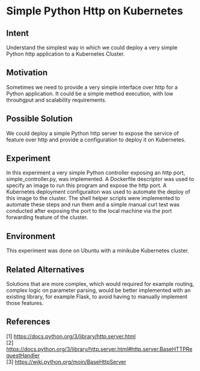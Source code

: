 # Simple Python Http on Kubernetes
## Intent
Understand the simplest way in which we could deploy a very simple Python http application to a Kubernetes Cluster.

## Motivation
Sometimes we need to provide a very simple interface over http for a Python application. It could be a simple method execution, with low throuhgput and scalability requirements.

## Possible Solution
We could deploy a simple Python http server to expose the service of feature over http and provide a configuration to deploy it on Kubernetes.

## Experiment
In this experiment a very simple Python controller exposing an http port, simple_controller.py, was implemented.
A Dockerfile descriptor was used to specify an image to run this program and expose the http port. A Kubernetes deployment configuraiton was used to automate the deploy of this image to the cluster. The shell helper scripts were implemented to automate these steps and run them and a simple manual curl test was conducted after exposing the port to the local machine via the port forwarding feature of the cluster.

## Environment
This experiment was done on Ubuntu with a minikube Kubernetes cluster.

## Related Alternatives
Solutions that are more complex, which would required for example routing, complex logic on parameter parsing, would be better implemented with an existing library, for example Flask, to avoid having to manually implement those features.

## References
[1] https://docs.python.org/3/library/http.server.html<br>
[2] https://docs.python.org/3/library/http.server.html#http.server.BaseHTTPRequestHandler<br>
[3] https://wiki.python.org/moin/BaseHttpServer
